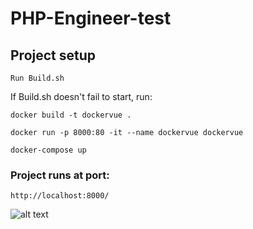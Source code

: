 # PHP-Engineer-test

## Project setup
```
Run Build.sh
```
If Build.sh doesn't fail to start, run:
```
docker build -t dockervue .
```

```
docker run -p 8000:80 -it --name dockervue dockervue
```

```
docker-compose up
```

### Project runs at port:
```
http://localhost:8000/
```

![alt text](https://i.imgur.com/6AdNQtn.jpg)

